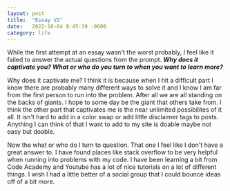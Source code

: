 ```yaml
---
layout: post
title:  "Essay V2"
date:   2022-10-04 8:45:19 -0600
category: life
---
```


While the first attempt at an essay wasn't the worst probably, I feel like it failed to answer the actual questions from the prompt.
***Why does it captivate you? What or who do you turn to when you want to learn more?***

Why does it captivate me? I think it is because when I hit a difficult part I know there are probably many different ways to solve it and I know I am far from the first person to run into the problem. After all we are all standing on the backs of giants. I hope to some day be the giant that others take from. I think the other part that captivates me is the near unlimited possibilites of it all. It isn't hard to add in a color swap or add little disclaimer tags to posts. Anything I can think of that I want to add to my site is doable maybe not easy but doable. 

Now the what or who do I turn to question. That one I feel like I don't have a great answer to. I have found places like stack overflow to be very helpful when running into problems with my code. I have been learning a bit from Code Academy and Youtube has a lot of nice tutorials on a lot of different things. I wish I had a little better of a social group that I could bounce ideas off of a bit more.

